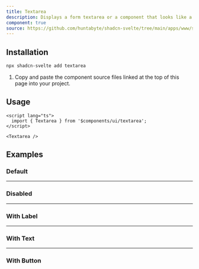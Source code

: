 ```yaml
---
title: Textarea
description: Displays a form textarea or a component that looks like a textarea.
component: true
source: https://github.com/huntabyte/shadcn-svelte/tree/main/apps/www/src/lib/components/ui/textarea
---
```


<script>
  import { TextareaDemo, TextareaDemoDisabled, TextareaDemoLabel, TextareaDemoText , TextareaDemoButton, ComponentExample, ManualInstall } from '$lib/components/docs';
</script>

<ComponentExample src="src/lib/components/docs/examples/textarea/TextareaDemo.svelte" >

<div slot="example" style="max-width: 24rem; width: 100%;">
<TextareaDemo />
</div>

</ComponentExample>

## Installation

```bash
npx shadcn-svelte add textarea
```

<ManualInstall>

1. Copy and paste the component source files linked at the top of this page into your project.

</ManualInstall>

## Usage

```svelte
<script lang="ts">
  import { Textarea } from '$components/ui/textarea';
</script>
```

```svelte
<Textarea />
```

## Examples

### Default

<ComponentExample src="src/lib/components/docs/examples/textarea/TextareaDemo.svelte">

<div slot="example" style="max-width: 24rem; width: 100%;">
<TextareaDemo />
</div>

</ComponentExample>

---

### Disabled

<ComponentExample src="src/lib/components/docs/examples/textarea/TextareaDemoDisabled.svelte">

<div slot="example" style="max-width: 24rem; width: 100%;">
<TextareaDemoDisabled />
</div>

</ComponentExample>

---

### With Label

<ComponentExample src="src/lib/components/docs/examples/textarea/TextareaDemoLabel.svelte">

<div slot="example" style="max-width: 24rem; width: 100%;">
<TextareaDemoLabel />
</div>

</ComponentExample>

---

### With Text

<ComponentExample src="src/lib/components/docs/examples/textarea/TextareaDemoText.svelte">

<div slot="example" style="max-width: 24rem; width: 100%;">
<TextareaDemoText />
</div>

</ComponentExample>

---

### With Button

<ComponentExample src="src/lib/components/docs/examples/textarea/TextareaDemoButton.svelte">

<div slot="example" style="max-width: 24rem; width: 100%;">
<TextareaDemoButton />
</div>

</ComponentExample>
